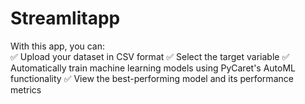 # Streamlitapp
With this app, you can:  
✅ Upload your dataset in CSV format 
✅ Select the target variable 
✅ Automatically train machine learning models using PyCaret's AutoML functionality 
✅ View the best-performing model and its performance metrics
